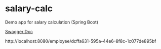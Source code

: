 # salary-calc
Demo app for salary calculation (Spring Boot)

[Swagger Doc](http://localhost:8080/swagger-ui.html)

http://localhost:8080/employee/dcffa631-595a-44e6-8f8c-1c077de895bf
